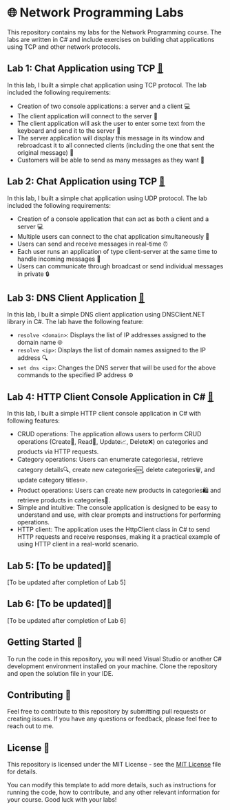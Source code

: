 # 🌐 Network Programming Labs

This repository contains my labs for the Network Programming course. The labs are written in C# and include exercises on building chat applications using TCP and other network protocols.

## Lab 1: Chat Application using TCP [🔗](https://github.com/BarganConstantin/Network_Programming/tree/main/Lab%231)

In this lab, I built a simple chat application using TCP protocol. The lab included the following requirements:

- Creation of two console applications: a server and a client 💻
- The client application will connect to the server 🤝
- The client application will ask the user to enter some text from the keyboard and send it to the server 💬
- The server application will display this message in its window and rebroadcast it to all connected clients (including the one that sent the original message) 📩
- Customers will be able to send as many messages as they want 🔄

## Lab 2: Chat Application using TCP [🔗](https://github.com/BarganConstantin/Network_Programming/tree/main/Lab%232)

In this lab, I built a simple chat application using UDP protocol. The lab included the following requirements:

- Creation of a console application that can act as both a client and a server 💻
- Multiple users can connect to the chat application simultaneously 👥
- Users can send and receive messages in real-time ⏰
- Each user runs an application of type client-server at the same time to handle incoming messages 📱
- Users can communicate through broadcast or send individual messages in private 🔒

## Lab 3:  DNS Client Application [🔗](https://github.com/BarganConstantin/Network_Programming/tree/main/Lab%233)

In this lab, I built a simple DNS client application using DNSClient.NET library in C#. The lab have the following feature:

- `resolve <domain>`: Displays the list of IP addresses assigned to the domain name 🌐
- `resolve <ip>`: Displays the list of domain names assigned to the IP address 🔍
- `set dns <ip>`: Changes the DNS server that will be used for the above commands to the specified IP address ⚙️

## Lab 4: HTTP Client Console Application in C# [🔗](https://github.com/BarganConstantin/Network_Programming/tree/main/Lab%234)

In this lab, I built a simple HTTP client console application in C# with following features: 

- CRUD operations: The application allows users to perform CRUD operations (Create📝, Read📖, Update📈, Delete❌) on categories and products via HTTP requests.
- Category operations: Users can enumerate categories📊, retrieve category details🔍, create new categories🆕, delete categories🗑️, and update category titles✏️.
- Product operations: Users can create new products in categories🛍️ and retrieve products in categories🔎.
- Simple and intuitive: The console application is designed to be easy to understand and use, with clear prompts and instructions for performing operations.
- HTTP client: The application uses the HttpClient class in C# to send HTTP requests and receive responses, making it a practical example of using HTTP client in a real-world scenario.

## Lab 5: [To be updated]🔄

[To be updated after completion of Lab 5]

## Lab 6: [To be updated]🔄

[To be updated after completion of Lab 6]

## Getting Started 🚀

To run the code in this repository, you will need Visual Studio or another C# development environment installed on your machine. Clone the repository and open the solution file in your IDE.

## Contributing 🤝

Feel free to contribute to this repository by submitting pull requests or creating issues. If you have any questions or feedback, please feel free to reach out to me.

## License 📝

This repository is licensed under the MIT License - see the [MIT License](https://opensource.org/licenses/MIT) file for details.

You can modify this template to add more details, such as instructions for running the code, how to contribute, and any other relevant information for your course. Good luck with your labs!
